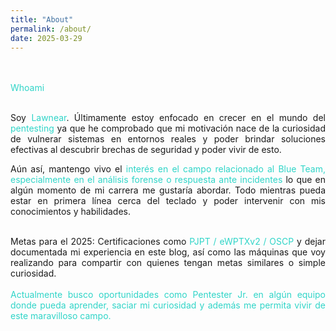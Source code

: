 ```yaml
---
title: "About"
permalink: /about/
date: 2025-03-29
---
```


<div style="text-align: justify; max-width: 1200px; margin: 0 auto;">
<br><br>
<span style="color: #30D5C8;">Whoami</span><br><br>

Soy <span style="color: #30D5C8;">Lawnear</span>. Últimamente estoy enfocado en crecer en el mundo del <span style="color: #30D5C8;">pentesting</span> ya que he comprobado que mi motivación nace de la curiosidad de vulnerar sistemas en entornos reales y poder brindar soluciones efectivas al descubrir brechas de seguridad y poder vivir de esto. 

Aún así, mantengo vivo el <span style="color: #30D5C8;">interés en el campo relacionado al Blue Team, especialmente en el análisis forense o respuesta ante incidentes</span> lo que en algún momento de mi carrera me gustaría abordar. Todo mientras pueda estar en primera línea cerca del teclado y poder intervenir con mis conocimientos y habilidades. 
<br><br>

Metas para el 2025: Certificaciones como <span style="color: #30D5C8;">PJPT / eWPTXv2 / OSCP</span> y dejar documentada mi experiencia en este blog, así como las máquinas que voy realizando para compartir con quienes tengan metas similares o simple curiosidad.
<br><br>
<span style="color: #30D5C8;">Actualmente busco oportunidades como Pentester Jr. en algún equipo donde pueda aprender, saciar mi curiosidad y además me permita vivir de este maravilloso campo.</span>

</div>
